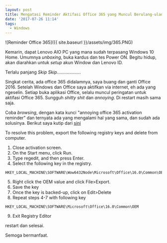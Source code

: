 ```yaml
---
layout: post
title: Mengatasi Reminder Aktifasi Office 365 yang Muncul Berulang-ulang
date: '2017-07-26 11:14'
tags:
  - Windows
---
```

![Reminder Office 365]({{ site.baseurl }}/assets/img/365.PNG)

Kemarin, dapat Lenovo AIO PC yang mana sudah terpasang Windows 10 Home. Umumnya *unboxing*, buka kardus dan tes Power ON. Begitu hidup, akan diarahkan untuk *setup* akun Window dan Lenovo ID.

Terlalu panjang *Skip Skip*...................

Singkat cerita, ada office 365 didalamnya, saya buang dan ganti Office 2016. Setelah Windows dan Office saya aktifkan via internet, eh ada yang ngeselin. Setiap buka aplikasi Office, selalu muncul peringatan untuk aktifasi Office 365. Sungguh *shitty shit* dan *annoying*. Di restart masih sama saja.

Coba *browsing*, dengan kata kunci "annoying office 365 activation reminder" dan ternyata ada yang mengalami hal yang sama, dan sudah ada solusinya. Berikut saya kutip dari [sini](https://support.microsoft.com/en-us/help/3170450/repeated-activation-prompts-occur-after-installing-volume-license-vers)

To resolve this problem, export the following registry keys and delete from computer.

1. Close activation screen.
2. On the Start menu, click Run.
3. Type regedit, and then press Enter.
4. Select the following key in the registry.
```
HKEY_LOCAL_MACHINE\SOFTWARE\Wow6432Node\Microsoft\Office\16.0\Common\OEM
```
5. Right click the OEM value and click File>Export.
6. Save the key
7. Once the key is backed-up, click on Edit>Delete
8. Repeat steps 4-7 with following key
```
HKEY_LOCAL_MACHINE\SOFTWARE\Microsoft\Office\16.0\Common\OEM
```
9. Exit Registry Editor

restart dan selesai.

Semoga bermanfaat.
